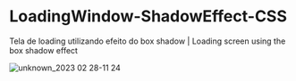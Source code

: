 # LoadingWindow-ShadowEffect-CSS

Tela de loading utilizando efeito do box shadow | Loading screen using the box shadow effect

![unknown_2023 02 28-11 24](https://user-images.githubusercontent.com/102559935/221883206-669b4225-8036-460e-a611-eb16f08b5719.gif)
